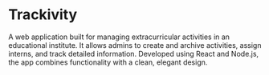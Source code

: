 # Trackivity
A web application built for managing extracurricular activities in an educational institute. It allows admins to create and archive activities, assign interns, and track detailed information. Developed using React and Node.js, the app combines functionality with a clean, elegant design.
